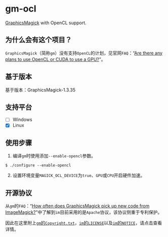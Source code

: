 # gm-ocl

[GraphicsMagick](http://www.graphicsmagick.org/) with OpenCL support.

## 为什么会有这个项目？

`GraphicsMagick`（简称`gm`）没有支持`OpenCL`的计划，见官网`FAQ`：“[Are there any plans to use OpenCL or CUDA to use a GPU?](http://www.graphicsmagick.org/FAQ.html#are-there-any-plans-to-use-opencl-or-cuda-to-use-a-gpu)”。

## 基于版本

基于版本：GraphicsMagick-1.3.35

## 支持平台

- [ ] Windows
- [x] Linux

## 使用步骤

1. 编译`gm`时使用添加`--enable-opencl`参数。

``` shellsession
$ ./configure --enable-opencl
```

2. 设置环境变量`MAGICK_OCL_DEVICE`为`true`、`GPU`或`CPU`开启硬件加速。

## 开源协议

从`gm`的`FAQ`：“[How often does GraphicsMagick pick up new code from ImageMagick?](http://www.graphicsmagick.org/FAQ.html#how-often-does-graphicsmagick-pick-up-new-code-from-imagemagick)”中了解到`im`目前采用的是`Apache`协议，该协议侧重于专利保护。

因此在这里附上[`gm`的`Copyright.txt`](Copyright.txt)，[`im`的`LICENSE`](LICENSE.ImageMagick)以及[`im`的`NOTICE`](NOTICE.ImageMagick)，请点击查看详情。
